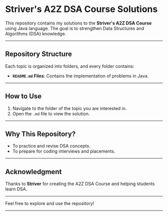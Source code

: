 # Striver's A2Z DSA Course Solutions

This repository contains my solutions to the **Striver's A2Z DSA Course** using Java language. The goal is to strengthen Data Structures and Algorithms (DSA) knowledge.

---

## Repository Structure

Each topic is organized into folders, and every folder contains:
- **`README.md` Files**: Contains the implementation of problems in Java.

---

## How to Use
1. Navigate to the folder of the topic you are interested in.
2. Open the `.md` file to view the solution.

---

## Why This Repository?
- To practice and revise DSA concepts.
- To prepare for coding interviews and placements.

---

## Acknowledgment
Thanks to **Striver** for creating the A2Z DSA Course and helping students learn DSA.

---

Feel free to explore and use the repository!
____________________________